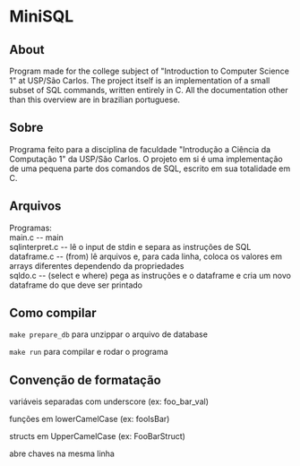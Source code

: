 # MiniSQL
## About
Program made for the college subject of "Introduction to Computer Science 1" at USP/São Carlos.
The project itself is an implementation of a small subset of SQL commands, written entirely in C.
All the documentation other than this overview are in brazilian portuguese.

## Sobre
Programa feito para a disciplina de faculdade "Introdução a Ciência da Computação 1" da USP/São Carlos.
O projeto em si é uma implementação de uma pequena parte dos comandos de SQL, escrito em sua totalidade em C.

## Arquivos
Programas:  
    main.c          -- main  
    sqlinterpret.c  -- lê o input de stdin e separa as instruções de SQL  
    dataframe.c     -- (from) lê arquivos e, para cada linha, coloca os valores em arrays diferentes dependendo da propriedades  
    sqldo.c         -- (select e where) pega as instruções e o dataframe e cria um novo dataframe do que deve ser printado  

## Como compilar  
`make prepare_db` para unzippar o arquivo de database 

`make run` para compilar e rodar o programa  

## Convenção de formatação
variáveis separadas com underscore (ex: foo_bar_val)

funções em lowerCamelCase (ex: fooIsBar)

structs em UpperCamelCase (ex: FooBarStruct)

abre chaves na mesma linha
